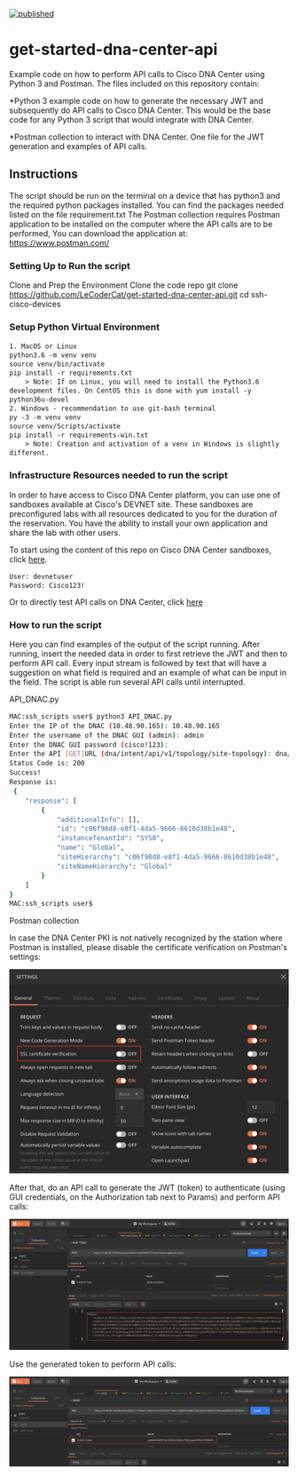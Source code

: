 [![published](https://static.production.devnetcloud.com/codeexchange/assets/images/devnet-published.svg)](https://developer.cisco.com/codeexchange/github/repo/LeCoderCat/dna-center-api)

# get-started-dna-center-api
Example code on how to perform API calls to Cisco DNA Center using Python 3 and Postman.
The files included on this repository contain:

*Python 3 example code on how to generate the necessary JWT and subsequently do API calls to Cisco DNA Center. This would be the base code for any Python 3 script that would integrate with DNA Center.

*Postman collection to interact with DNA Center. One file for the JWT generation and examples of API calls.

## Instructions
The script should be run on the terminal on a device that has python3 and the required python packages installed.
You can find the packages needed listed on the file requirement.txt
The Postman collection requires Postman application to be installed on the computer where the API calls are to be performed, You can download the application at: https://www.postman.com/

### Setting Up to Run the script
Clone and Prep the Environment
    Clone the code repo
    git clone https://github.com/LeCoderCat/get-started-dna-center-api.git
    cd ssh-cisco-devices
   
### Setup Python Virtual Environment
    1. MacOS or Linux
    python3.6 -m venv venv
    source venv/bin/activate
    pip install -r requirements.txt
        > Note: If on Linux, you will need to install the Python3.6 development files. On CentOS this is done with yum install -y python36u-devel
    2. Windows - recommendation to use git-bash terminal
    py -3 -m venv venv
    source venv/Scripts/activate
    pip install -r requirements-win.txt
        > Note: Creation and activation of a venv in Windows is slightly different.
    
### Infrastructure Resources needed to run the script
    
In order to have access to Cisco DNA Center platform, you can use one of sandboxes available at Cisco's DEVNET site. These sandboxes are preconfigured labs with all resources dedicated to you for the duration of the reservation. You have the ability to install your own application and share the lab with other users.

To start using the content of this repo on Cisco DNA Center sandboxes, click [here](https://sandboxdnac.cisco.com/).

    User: devnetuser
    Password: Cisco123!

Or to directly test API calls on DNA Center, click [here](https://developer.cisco.com/docs/dna-center/api/1-3-3-x/#!intent-api-v1-3-3-x)

### How to run the script

Here you can find examples of the output of the script running. After running, insert the needed data in order to first retrieve the JWT and then to perform API call. Every input stream is followed by text that will have a suggestion on what field is required and an example of what can be input in the field. The script is able run several API calls until interrupted.

API_DNAC.py
```bash
MAC:ssh_scripts user$ python3 API_DNAC.py
Enter the IP of the DNAC (10.48.90.165): 10.48.90.165
Enter the username of the DNAC GUI (admin): admin	
Enter the DNAC GUI password (cisco!123): 
Enter the API [GET]URL (dna/intent/api/v1/topology/site-topology): dna/intent/api/v1/site
Status Code is: 200
Success!
Response is:
 {
    "response": [
        {
            "additionalInfo": [],
            "id": "c06f98d8-e8f1-4da5-9666-8610d38b1e48",
            "instanceTenantId": "SYS0",
            "name": "Global",
            "siteHierarchy": "c06f98d8-e8f1-4da5-9666-8610d38b1e48",
            "siteNameHierarchy": "Global"
        }
    ]
}
MAC:ssh_scripts user$ 
```

Postman collection

In case the DNA Center PKI is not natively recognized by the station where Postman is installed, please disable the certificate verification on Postman's settings:

![Postman settings](/img/disable_cert_ver.png)

After that, do an API call to generate the JWT (token) to authenticate (using GUI credentials, on the Authorization tab next to Params) and perform API calls:

![Postman Token Gen](/img/token1.png)

Use the generated token to perform API calls:

![Postman API call](/img/token2.png)

